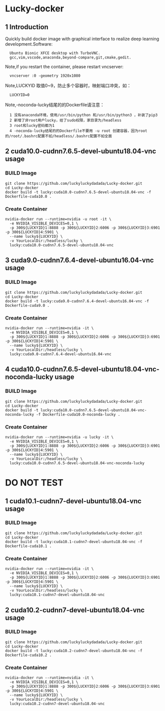 # Lucky-docker
## 1 Introduction
Quickly build docker image with graphical interface to realize deep learning development.Software:
```
  Ubuntu Bionic XFCE desktop with TurboVNC.
  gcc,vim,vscode,anaconda,beyond-compare,git,cmake,gedit.
```
Note,if you restart the container, please restart vncserver:
```
  vncserver :0 -geometry 1920x1080
```
Note,LUCKYID 取值0~9，防止多个容器时，映射端口冲突，如：
```
  LUCKYID=0
```
Note,-noconda-lucky结尾的的Dockerfile请注意：
```
  1 没有anaconda环境，使用/usr/bin/python 和/usr/bin/python3 ，补装了pip3
  2 新增了非root用户lucky，给了sudo权限，家目录为/headless
  3 root和lucky密码都为1
  4 -noconda-lucky结尾的的Dockerfile不要用 -u root 创建容器，因为root的/root/.bashrc配置不如/headless/.bashrc配置不如全面
```
## 2 cuda10.0-cudnn7.6.5-devel-ubuntu18.04-vnc usage
### BUILD Image
```
git clone https://github.com/luckyluckydadada/Lucky-docker.git
cd Lucky-docker
docker build -t lucky:cuda10.0-cudnn7.6.5-devel-ubuntu18.04-vnc -f Dockerfile-cuda10.0 .
```
### Create Container
```
nvidia-docker run --runtime=nvidia -u root -it \
  -e NVIDIA_VISIBLE_DEVICES=0,1 \
  -p 300${LUCKYID}1:8888 -p 300${LUCKYID}2:6006 -p 300${LUCKYID}3:6901 -p 300${LUCKYID}4:5901 \ 
  --name lucky${LUCKYID} \
  -v YourLocalDir:/headless/lucky \
  lucky:cuda10.0-cudnn7.6.5-devel-ubuntu18.04-vnc 
```
## 3 cuda9.0-cudnn7.6.4-devel-ubuntu16.04-vnc usage
### BUILD Image
```
git clone https://github.com/luckyluckydadada/Lucky-docker.git
cd Lucky-docker
docker build -t lucky:cuda9.0-cudnn7.6.4-devel-ubuntu16.04-vnc -f Dockerfile-cuda9.0 .
```
### Create Container
```
nvidia-docker run --runtime=nvidia -it \
  -e NVIDIA_VISIBLE_DEVICES=0,1 \
  -p 300${LUCKYID}1:8888 -p 300${LUCKYID}2:6006 -p 300${LUCKYID}3:6901 -p 300${LUCKYID}4:5901 \ 
  --name lucky${LUCKYID} \
  -v YourLocalDir:/headless/lucky \
  lucky:cuda9.0-cudnn7.6.4-devel-ubuntu16.04-vnc
```
## 4 cuda10.0-cudnn7.6.5-devel-ubuntu18.04-vnc-noconda-lucky usage
### BUILD Image
```
git clone https://github.com/luckyluckydadada/Lucky-docker.git
cd Lucky-docker
docker build -t lucky:cuda10.0-cudnn7.6.5-devel-ubuntu18.04-vnc-noconda-lucky -f Dockerfile-cuda10.0-noconda-lucky .
```
### Create Container
```
nvidia-docker run --runtime=nvidia -u lucky -it \
  -e NVIDIA_VISIBLE_DEVICES=0,1 \
  -p 300${LUCKYID}1:8888 -p 300${LUCKYID}2:6006 -p 300${LUCKYID}3:6901 -p 300${LUCKYID}4:5901 \ 
  --name lucky${LUCKYID} \
  -v YourLocalDir:/headless/lucky \
  lucky:cuda10.0-cudnn7.6.5-devel-ubuntu18.04-vnc-noconda-lucky 
```
# DO NOT TEST
## 1 cuda10.1-cudnn7-devel-ubuntu18.04-vnc usage
### BUILD Image
```
git clone https://github.com/luckyluckydadada/Lucky-docker.git
cd Lucky-docker
docker build -t lucky:cuda10.1-cudnn7-devel-ubuntu18.04-vnc -f Dockerfile-cuda10.1 .
```
### Create Container
```
nvidia-docker run --runtime=nvidia -it \
  -e NVIDIA_VISIBLE_DEVICES=0,1 \
  -p 300${LUCKYID}1:8888 -p 300${LUCKYID}2:6006 -p 300${LUCKYID}3:6901 -p 300${LUCKYID}4:5901 \ 
  --name lucky${LUCKYID} \
  -v YourLocalDir:/headless/lucky \
  lucky:cuda10.1-cudnn7-devel-ubuntu18.04-vnc 
```
## 2 cuda10.2-cudnn7-devel-ubuntu18.04-vnc usage
### BUILD Image
```
git clone https://github.com/luckyluckydadada/Lucky-docker.git
cd Lucky-docker
docker build -t lucky:cuda10.2-cudnn7-devel-ubuntu18.04-vnc -f Dockerfile-cuda10.2 .
```
### Create Container
```
nvidia-docker run --runtime=nvidia -it \
  -e NVIDIA_VISIBLE_DEVICES=0,1 \
  -p 300${LUCKYID}1:8888 -p 300${LUCKYID}2:6006 -p 300${LUCKYID}3:6901 -p 300${LUCKYID}4:5901 \ 
  --name lucky${LUCKYID} \
  -v YourLocalDir:/headless/lucky \
  lucky:cuda10.2-cudnn7-devel-ubuntu18.04-vnc 
```
